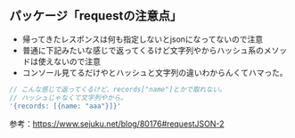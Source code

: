 ## パッケージ「requestの注意点」
- 帰ってきたレスポンスは何も指定しないとjsonになってないので注意
- 普通に下記みたいな感じで返ってくるけど文字列やからハッシュ系のメソッドは使えないので注意
- コンソール見てるだけやとハッシュと文字列の違いわからんくてハマった。
```js
// こんな感じで返ってくるけど、records["name"]とかで取れない。
// ハッシュじゃなくて文字列やから。
'{records: [{name: "aaa"}]}'
```

参考：https://www.sejuku.net/blog/80176#requestJSON-2
